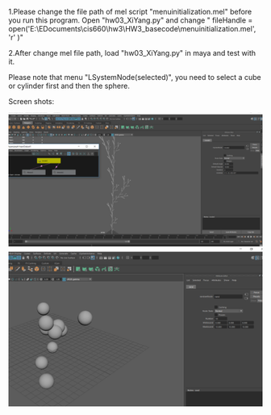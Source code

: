 1.Please change the file path of mel script "menuinitialization.mel" before you run this program.
 Open "hw03_XiYang.py"  and  change " fileHandle = open('E:\EDocuments\cis660\hw3\HW3_basecode\menuinitialization.mel', 'r' )"

2.After change mel file path, load "hw03_XiYang.py" in maya and test with it.

  Please note that menu "LSystemNode(selected)", you need to select a cube or cylinder first and then the sphere.
  
  
Screen shots:

![](./Capture_LSystemNode.PNG)
![](./Capture_randomNode.PNG)
